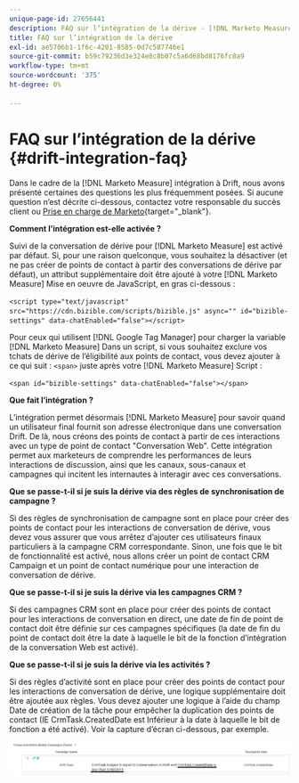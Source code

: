 ```yaml
---
unique-page-id: 27656441
description: FAQ sur l’intégration de la dérive - [!DNL Marketo Measure] - Documentation du produit
title: FAQ sur l’intégration de la dérive
exl-id: ae5706b1-1f6c-4201-8585-0d7c587746e1
source-git-commit: b59c79236d3e324e8c8b07c5a6d68bd8176fc8a9
workflow-type: tm+mt
source-wordcount: '375'
ht-degree: 0%

---
```


# FAQ sur l’intégration de la dérive {#drift-integration-faq}

Dans le cadre de la [!DNL Marketo Measure] intégration à Drift, nous avons présenté certaines des questions les plus fréquemment posées. Si aucune question n’est décrite ci-dessous, contactez votre responsable du succès client ou [Prise en charge de Marketo](https://nation.marketo.com/t5/support/ct-p/Support){target=&quot;_blank&quot;}.

**Comment l’intégration est-elle activée ?**

Suivi de la conversation de dérive pour [!DNL Marketo Measure] est activé par défaut. Si, pour une raison quelconque, vous souhaitez la désactiver (et ne pas créer de points de contact à partir des conversations de dérive par défaut), un attribut supplémentaire doit être ajouté à votre [!DNL Marketo Measure] Mise en oeuvre de JavaScript, en gras ci-dessous :

`<script type="text/javascript" src="https://cdn.bizible.com/scripts/bizible.js" async="" id="bizible-settings" data-chatEnabled="false"></script>`

Pour ceux qui utilisent [!DNL Google Tag Manager] pour charger la variable [!DNL Marketo Measure] Dans un script, si vous souhaitez exclure vos tchats de dérive de l’éligibilité aux points de contact, vous devez ajouter à ce qui suit : `<span>` juste après votre [!DNL Marketo Measure] Script :

`<span id="bizible-settings" data-chatEnabled="false"></span>`

**Que fait l’intégration ?**

L’intégration permet désormais [!DNL Marketo Measure] pour savoir quand un utilisateur final fournit son adresse électronique dans une conversation Drift. De là, nous créons des points de contact à partir de ces interactions avec un type de point de contact &quot;Conversation Web&quot;. Cette intégration permet aux marketeurs de comprendre les performances de leurs interactions de discussion, ainsi que les canaux, sous-canaux et campagnes qui incitent les internautes à interagir avec ces conversations.

**Que se passe-t-il si je suis la dérive via des règles de synchronisation de campagne ?**

Si des règles de synchronisation de campagne sont en place pour créer des points de contact pour les interactions de conversation de dérive, vous devez vous assurer que vous arrêtez d’ajouter ces utilisateurs finaux particuliers à la campagne CRM correspondante. Sinon, une fois que le bit de fonctionnalité est activé, nous allons créer un point de contact CRM Campaign et un point de contact numérique pour une interaction de conversation de dérive.

**Que se passe-t-il si je suis la dérive via les campagnes CRM ?**

Si des campagnes CRM sont en place pour créer des points de contact pour les interactions de conversation en direct, une date de fin de point de contact doit être définie sur ces campagnes spécifiques (la date de fin du point de contact doit être la date à laquelle le bit de la fonction d’intégration de la conversation Web est activé).

**Que se passe-t-il si je suis la dérive via les activités ?**

Si des règles d’activité sont en place pour créer des points de contact pour les interactions de conversation de dérive, une logique supplémentaire doit être ajoutée aux règles. Vous devez ajouter une logique à l’aide du champ Date de création de la tâche pour empêcher la duplication des points de contact (IE CrmTask.CreatedDate est Inférieur à la date à laquelle le bit de fonction a été activé). Voir la capture d’écran ci-dessous, par exemple.

![](assets/activity-rule-drift.png)
